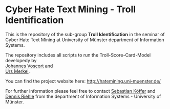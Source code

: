 # Cyber Hate Text Mining - Troll Identification
This is the repository of the sub-group **Troll Identification** in the seminar of Cyber Hate Text Mining at University of Münster department of Information Systems.

The repository includes all scripts to run the Troll-Score-Card-Model developedy by <br> <a href="https://de.linkedin.com/in/johannes-voscort-baaa44117" target="_blank">Johannes Voscort</a> and <br> <a href="https://de.linkedin.com/in/ursmerkel" target="_blank">Urs Merkel</a>.

You can find the project website here: http://hatemining.uni-muenster.de/

For further information please feel free to contact <a href="https://www.wi.uni-muenster.de/de/institut/is/personen/sebastian-koeffer" target="_blank">Sebastian Köffer</a> and <a href="https://www.wi.uni-muenster.de/de/institut/is/personen/dennis-riehle" traget="_blank">Dennis Riehle</a> from the department of Information Systems - University of Münster.
